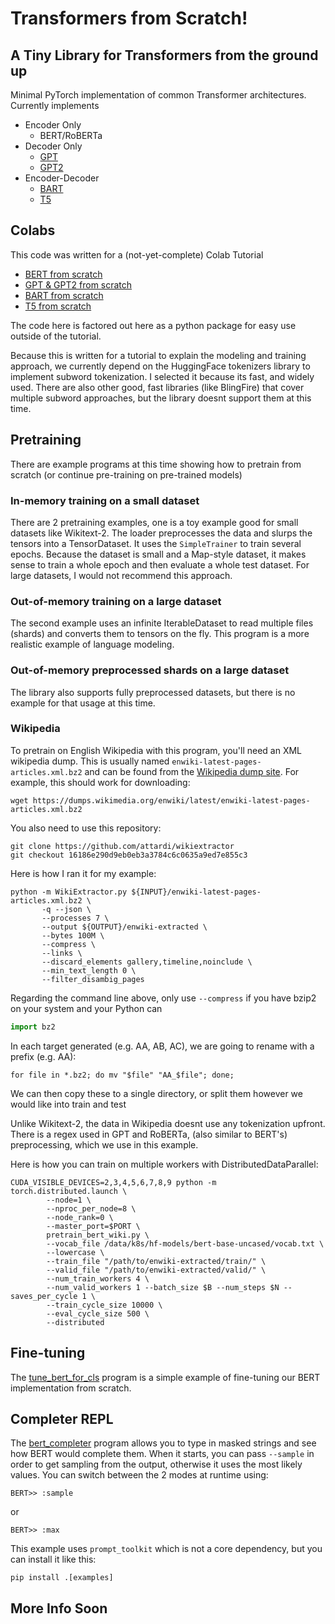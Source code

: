# Transformers from Scratch!

## A Tiny Library for Transformers from the ground up

Minimal PyTorch implementation of common Transformer architectures.  Currently implements

- Encoder Only
  - BERT/RoBERTa
- Decoder Only
  - [GPT](https://s3-us-west-2.amazonaws.com/openai-assets/research-covers/language-unsupervised/language_understanding_paper.pdf)
  - [GPT2](https://d4mucfpksywv.cloudfront.net/better-language-models/language-models.pdf)
- Encoder-Decoder
  - [BART](https://arxiv.org/pdf/1910.13461v1.pdf)
  - [T5](https://arxiv.org/pdf/1910.10683.pdf)


## Colabs
This code was written for a (not-yet-complete) Colab Tutorial

- [BERT from scratch](https://colab.research.google.com/drive/175hnhLkJcXH40tGGpO-1kbBrb2IIcIuT?usp=sharing)
- [GPT & GPT2 from scratch](https://colab.research.google.com/drive/1svaeO-TF1UEEIq8aew4B5x-y4i79fIXv?usp=sharing)
- [BART from scratch](https://colab.research.google.com/drive/12C764uTLwPMM9hUlprm_a4bUwHz91a7P?usp=sharing)
- [T5 from scratch](https://colab.research.google.com/drive/1G3egJjNRrXog-8reY1Ssfoa6c92Dp4jh?usp=sharing)

The code here is factored out here as a python package for easy use outside of the tutorial.

Because this is written for a tutorial to explain the modeling and training approach, we currently depend on the
HuggingFace tokenizers library to implement subword tokenization.  I selected it because its fast, and widely used.
There are also other good, fast libraries (like BlingFire) that cover multiple subword approaches, but the library
doesnt support them at this time.

## Pretraining

There are example programs at this time showing how to pretrain from scratch (or continue pre-training on pre-trained models)

### In-memory training on a small dataset
There are 2 pretraining examples, one is a toy example good for small datasets like Wikitext-2.
The loader preprocesses the data and slurps the tensors into a TensorDataset. 
It uses the `SimpleTrainer` to train several epochs.  Because the dataset is small and a Map-style dataset, it makes sense to train a whole epoch and then evaluate a whole test dataset.  For large datasets, I would not recommend this approach.

### Out-of-memory training on a large dataset
The second example uses an infinite IterableDataset to read multiple files (shards) and converts them to tensors on the fly.
This program is a more realistic example of language modeling.

### Out-of-memory preprocessed shards on a large dataset

The library also supports fully preprocessed datasets, but there is no example for that usage at this time.

### Wikipedia

To pretrain on English Wikipedia with this program, you'll need an XML wikipedia dump.
This is usually named `enwiki-latest-pages-articles.xml.bz2` and can be found from the [Wikipedia dump site](https://dumps.wikimedia.org/enwiki/latest/).
For example, this should work for downloading:

```
wget https://dumps.wikimedia.org/enwiki/latest/enwiki-latest-pages-articles.xml.bz2
```
You also need to use this repository:

```
git clone https://github.com/attardi/wikiextractor
git checkout 16186e290d9eb0eb3a3784c6c0635a9ed7e855c3

```
Here is how I ran it for my example:

```
python -m WikiExtractor.py ${INPUT}/enwiki-latest-pages-articles.xml.bz2 \
       -q --json \
       --processes 7 \
       --output ${OUTPUT}/enwiki-extracted \
       --bytes 100M \
       --compress \
       --links \
       --discard_elements gallery,timeline,noinclude \
       --min_text_length 0 \
       --filter_disambig_pages
```
Regarding the command line above, only use `--compress` if you have bzip2 on your system and your Python can

```python
import bz2
```

In each target generated (e.g. AA, AB, AC), we are going to rename with a prefix (e.g. AA):

```
for file in *.bz2; do mv "$file" "AA_$file"; done;
```
We can then copy these to a single directory, or split them however we would like into train and test


Unlike Wikitext-2, the data in Wikipedia doesnt use any tokenization upfront.
There is a regex used in GPT and RoBERTa, (also similar to BERT's) preprocessing, which we use in this example.

Here is how you can train on multiple workers with DistributedDataParallel:

```
CUDA_VISIBLE_DEVICES=2,3,4,5,6,7,8,9 python -m torch.distributed.launch \
        --node=1 \
        --nproc_per_node=8 \
        --node_rank=0 \
        --master_port=$PORT \
        pretrain_bert_wiki.py \
        --vocab_file /data/k8s/hf-models/bert-base-uncased/vocab.txt \
        --lowercase \
        --train_file "/path/to/enwiki-extracted/train/" \
        --valid_file "/path/to/enwiki-extracted/valid/" \
        --num_train_workers 4 \
        --num_valid_workers 1 --batch_size $B --num_steps $N --saves_per_cycle 1 \
        --train_cycle_size 10000 \
        --eval_cycle_size 500 \
        --distributed

```

## Fine-tuning

The [tune_bert_for_cls](src/tfs/examples/tune_bert_for_cls.py) program is a simple example of fine-tuning
our BERT implementation from scratch. 

## Completer REPL

The [bert_completer](src/tfs/examples/bert_completer.py) program allows you to type in masked strings and
see how BERT would complete them.  When it starts, you can pass `--sample` in order to get sampling from the output,
otherwise it uses the most likely values.  You can switch between the 2 modes at runtime using:

```
BERT>> :sample
```
or 
```
BERT>> :max
```
This example uses `prompt_toolkit` which is not a core dependency, but you can install it like this:
```
pip install .[examples]
```


## More Info Soon

